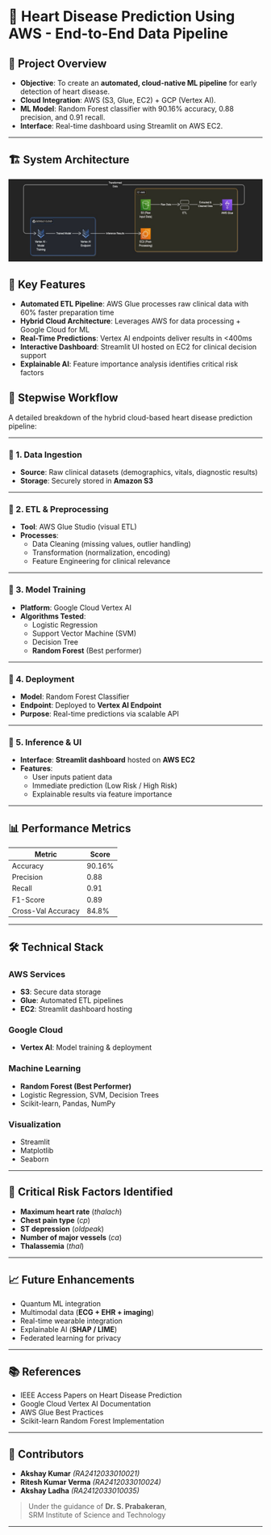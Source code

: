 # 💓 Heart Disease Prediction Using AWS - End-to-End Data Pipeline


## 📌 Project Overview

- **Objective**: To create an **automated, cloud-native ML pipeline** for early detection of heart disease.
- **Cloud Integration**: AWS (S3, Glue, EC2) + GCP (Vertex AI).
- **ML Model**: Random Forest classifier with 90.16% accuracy, 0.88 precision, and 0.91 recall.
- **Interface**: Real-time dashboard using Streamlit on AWS EC2.

---

## 🏗️ System Architecture


![System Architecture](https://github.com/15912315/End-To-End-Data-Pipeline-For-Heart-Disease-Prediction-Using-AWS/blob/3188d30d67d7ef761217fd244ca71a70d486c827/architecture_diagram.jpg)



## 🚀 Key Features

- **Automated ETL Pipeline**: AWS Glue processes raw clinical data with 60% faster preparation time  
- **Hybrid Cloud Architecture**: Leverages AWS for data processing + Google Cloud for ML  
- **Real-Time Predictions**: Vertex AI endpoints deliver results in <400ms  
- **Interactive Dashboard**: Streamlit UI hosted on EC2 for clinical decision support  
- **Explainable AI**: Feature importance analysis identifies critical risk factors  

## 🧩 Stepwise Workflow

A detailed breakdown of the hybrid cloud-based heart disease prediction pipeline:

---

### 🔹 1. Data Ingestion
- **Source**: Raw clinical datasets (demographics, vitals, diagnostic results)
- **Storage**: Securely stored in **Amazon S3**

---

### 🔹 2. ETL & Preprocessing
- **Tool**: AWS Glue Studio (visual ETL)
- **Processes**:
  - Data Cleaning (missing values, outlier handling)
  - Transformation (normalization, encoding)
  - Feature Engineering for clinical relevance

---

### 🔹 3. Model Training
- **Platform**: Google Cloud Vertex AI
- **Algorithms Tested**:
  - Logistic Regression  
  - Support Vector Machine (SVM)  
  - Decision Tree  
  - **Random Forest** (Best performer)

---

### 🔹 4. Deployment
- **Model**: Random Forest Classifier
- **Endpoint**: Deployed to **Vertex AI Endpoint**
- **Purpose**: Real-time predictions via scalable API

---

### 🔹 5. Inference & UI
- **Interface**: **Streamlit dashboard** hosted on **AWS EC2**
- **Features**:
  - User inputs patient data
  - Immediate prediction (Low Risk / High Risk)
  - Explainable results via feature importance

---



## 📊 Performance Metrics

| Metric              | Score   |
|---------------------|---------|
| Accuracy            | 90.16%  |
| Precision           | 0.88    |
| Recall              | 0.91    |
| F1-Score            | 0.89    |
| Cross-Val Accuracy  | 84.8%   |

---

## 🛠️ Technical Stack

### AWS Services
- **S3**: Secure data storage  
- **Glue**: Automated ETL pipelines  
- **EC2**: Streamlit dashboard hosting  

### Google Cloud
- **Vertex AI**: Model training & deployment  

### Machine Learning
- **Random Forest (Best Performer)**  
- Logistic Regression, SVM, Decision Trees  
- Scikit-learn, Pandas, NumPy  

### Visualization
- Streamlit  
- Matplotlib  
- Seaborn  

---

## 🧠 Critical Risk Factors Identified

- **Maximum heart rate** (*thalach*)
- **Chest pain type** (*cp*)
- **ST depression** (*oldpeak*)
- **Number of major vessels** (*ca*)
- **Thalassemia** (*thal*)

---

## 📈 Future Enhancements

- Quantum ML integration  
- Multimodal data (**ECG + EHR + imaging**)  
- Real-time wearable integration  
- Explainable AI (**SHAP / LIME**)  
- Federated learning for privacy  

---

## 📚 References

- IEEE Access Papers on Heart Disease Prediction  
- Google Cloud Vertex AI Documentation  
- AWS Glue Best Practices  
- Scikit-learn Random Forest Implementation  

---

## 👥 Contributors

- **Akshay Kumar** *(RA2412033010021)*  
- **Ritesh Kumar Verma** *(RA2412033010024)*  
- **Akshay Ladha** *(RA2412033010035)*  

> Under the guidance of **Dr. S. Prabakeran**,  
> SRM Institute of Science and Technology

---



